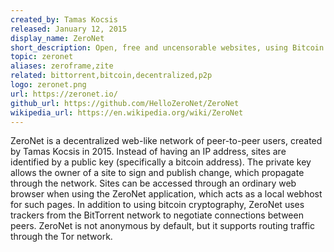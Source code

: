 ```yaml
---
created_by: Tamas Kocsis
released: January 12, 2015
display_name: ZeroNet
short_description: Open, free and uncensorable websites, using Bitcoin cryptography and BitTorrent network.
topic: zeronet
aliases: zeroframe,zite
related: bittorrent,bitcoin,decentralized,p2p
logo: zeronet.png
url: https://zeronet.io/
github_url: https://github.com/HelloZeroNet/ZeroNet
wikipedia_url: https://en.wikipedia.org/wiki/ZeroNet
---
```

ZeroNet is a decentralized web-like network of peer-to-peer users, created by Tamas Kocsis in 2015. Instead of having an IP address, sites are identified by a public key (specifically a bitcoin address). The private key allows the owner of a site to sign and publish change, which propagate through the network. Sites can be accessed through an ordinary web browser when using the ZeroNet application, which acts as a local webhost for such pages. In addition to using bitcoin cryptography, ZeroNet uses trackers from the BitTorrent network to negotiate connections between peers. ZeroNet is not anonymous by default, but it supports routing traffic through the Tor network.
